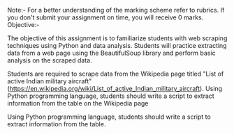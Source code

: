 Note:-
For a better understanding of the marking scheme refer to rubrics.
If you don't submit your assignment on time, you will receive 0 marks.
Objective:- 

The objective of this assignment is to familiarize students with web scraping techniques using Python and data analysis. Students will practice extracting data from a web page using the BeautifulSoup library and perform basic analysis on the scraped data.


Students are required to scrape data from the Wikipedia page titled "List of active Indian military aircraft" (https://en.wikipedia.org/wiki/List_of_active_Indian_military_aircraft). Using Python programming language, students should write a script to extract information from the table on the Wikipedia page

Using Python programming language, students should write a script to extract information from the table.
